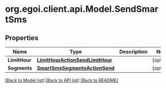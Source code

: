 # org.egoi.client.api.Model.SendSmartSms
## Properties

Name | Type | Description | Notes
------------ | ------------- | ------------- | -------------
**LimitHour** | [**LimitHourActionSendLimitHour**](LimitHourActionSendLimitHour.md) |  | [optional] 
**Segments** | [**SmartSmsSegmentsActionSend**](SmartSmsSegmentsActionSend.md) |  | [optional] 

[[Back to Model list]](../README.md#documentation-for-models) [[Back to API list]](../README.md#documentation-for-api-endpoints) [[Back to README]](../README.md)

